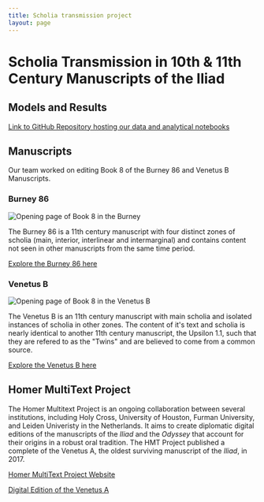 ```yaml
---
title: Scholia transmission project
layout: page
---
```


# Scholia Transmission in 10th & 11th Century Manuscripts of the Iliad

## Models and Results 

[Link to GitHub Repository hosting our data and analytical notebooks](https://github.com/HCMID/scholia-transmission#readme)

## Manuscripts 

Our team worked on editing Book 8 of the Burney 86 and Venetus B Manuscripts. 

### Burney 86 

![Opening page of Book 8 in the Burney](http://www.homermultitext.org/iipsrv?OBJ=IIP,1.0&FIF=/project/homer/pyramidal/deepzoom/citebl/burney86imgs/v1/burney_ms_86_f073r.tif&RGN=0.03210,0.02190,0.9464,0.9519&wID=250&CVT=JPEG) 

The Burney 86 is a 11th century manuscript with four distinct zones of scholia (main, interior, interlinear and intermarginal) and contains content not seen in other manuscripts from the same time period. 

[Explore the Burney 86 here](http://www.homermultitext.org/ict2/?urn=urn:cite2:citebl:burney86imgs.v1:burney_ms_86_f073r)

### Venetus B 

![Opening page of Book 8 in the Venetus B](http://www.homermultitext.org/iipsrv?OBJ=IIP,1.0&FIF=/project/homer/pyramidal/deepzoom/hmt/vbbifolio/v1/vb_102v_103r.tif&RGN=0.05877,0.03545,0.8493,0.9570&wID=250&CVT=JPEG)

The Venetus B is an 11th century manuscript with main scholia and isolated instances of scholia in other zones. The content of it's text and scholia is nearly identical to another 11th century manuscript, the Upsilon 1.1, such that they are refered to as the "Twins" and are believed to come from a common source. 

[Explore the Venetus B here](http://www.homermultitext.org/ict2/?urn=urn:cite2:hmt:vbbifolio.v1:vb_102v_103r) 

## Homer MultiText Project

The Homer Multitext Project is an ongoing collaboration between several institutions, including Holy Cross, University of Houston, Furman University, and Leiden Univeristy in the Netherlands. It aims to create diplomatic digital editions of the manuscripts of the *Iliad* and the *Odyssey* that account for their origins in a robust oral tradition. The HMT Project published a complete of the Venetus A, the oldest surviving manuscript of the *Iliad*, in 2017.  

[Homer MultiText Project Website](http://www.homermultitext.org/)

[Digital Edition of the Venetus A](http://www.homermultitext.org/facsimiles/venetus-a/)

